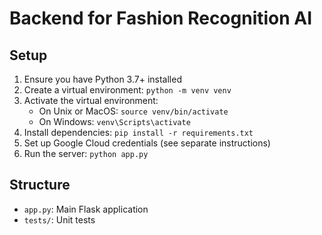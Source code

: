 # Backend for Fashion Recognition AI

## Setup
1. Ensure you have Python 3.7+ installed
2. Create a virtual environment: `python -m venv venv`
3. Activate the virtual environment:
   - On Unix or MacOS: `source venv/bin/activate`
   - On Windows: `venv\Scripts\activate`
4. Install dependencies: `pip install -r requirements.txt`
5. Set up Google Cloud credentials (see separate instructions)
6. Run the server: `python app.py`

## Structure
- `app.py`: Main Flask application
- `tests/`: Unit tests

